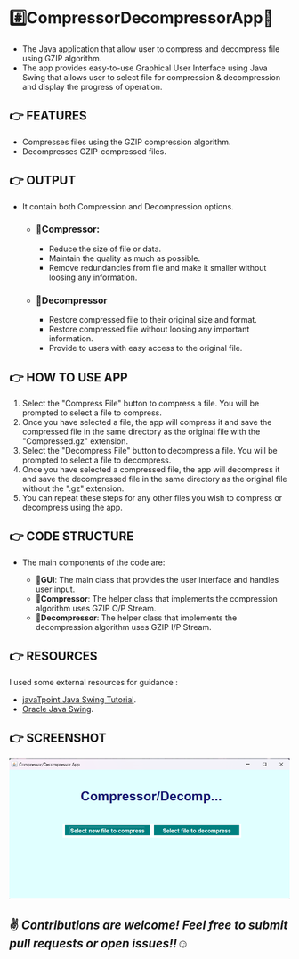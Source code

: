 # #️⃣CompressorDecompressorApp:floppy_disk:

* The Java application that allow user to compress and decompress file using GZIP algorithm.        
* The app provides easy-to-use Graphical User Interface using Java Swing that allows user to select file for compression & decompression and display the progress of operation.

## :point_right: FEATURES
* Compresses files using the GZIP compression algorithm.
* Decompresses GZIP-compressed files.

## :point_right: OUTPUT
* It contain both Compression and Decompression options.
    * ### 🔺**Compressor**:
        * Reduce the size of file or data.
        * Maintain the quality as much as possible.
        * Remove redundancies from file and make it smaller without loosing any information.   
        
     * ### 🔺**Decompressor**
        * Restore compressed file to their original size and format.
        * Restore compressed file without loosing any important information.
        * Provide to users with easy access to the original file.


## :point_right: HOW TO USE APP
1. Select the "Compress File" button to compress a file. You will be prompted to select a file to compress.
2. Once you have selected a file, the app will compress it and save the compressed file in the same directory as the original file with the "Compressed.gz" extension.
3. Select the "Decompress File" button to decompress a file. You will be prompted to select a file to decompress.
4. Once you have selected a compressed file, the app will decompress it and save the decompressed file in the same directory as the original file without the ".gz" extension.
5. You can repeat these steps for any other files you wish to compress or decompress using the app.

## :point_right: CODE STRUCTURE
* The main components of the code are: 

   * :small_orange_diamond:**GUI**: The main class that provides the user interface and handles user input.
   * :small_orange_diamond:**Compressor**: The helper class that implements the compression algorithm uses GZIP O/P Stream.
   * :small_orange_diamond:**Decompressor**: The helper class that implements the decompression algorithm uses GZIP I/P Stream.
 
## :point_right: RESOURCES
I used some external resources for guidance :
* [javaTpoint Java Swing Tutorial](https://www.javatpoint.com/java-swing).
* [Oracle Java Swing](https://docs.oracle.com/javase/tutorial/uiswing/index.html).

 ## :point_right: SCREENSHOT
 
 ![cd ss](./compdecomp.png)

          
          
   ## :v: ***Contributions are welcome! Feel free to submit pull requests or open issues!!:relaxed:***

